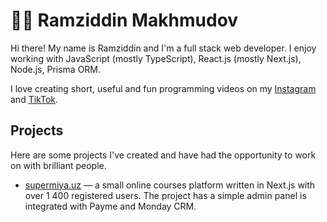 # 👨‍💻 Ramziddin Makhmudov

Hi there! My name is Ramziddin and I'm a full stack web developer. I enjoy working with JavaScript (mostly TypeScript), React.js (mostly Next.js), Node.js, Prisma ORM.

I love creating short, useful and fun programming videos on my [Instagram](https://instagram.com/ramzcoder) and [TikTok](https://tiktok.com/@ramzcoder).

## Projects

Here are some projects I've created and have had the opportunity to work on with brilliant people.

* [supermiya.uz](https://supermiya.uz/) — a small online courses platform written in Next.js with over 1 400 registered users. The project has a simple admin panel is integrated with Payme and Monday CRM.
